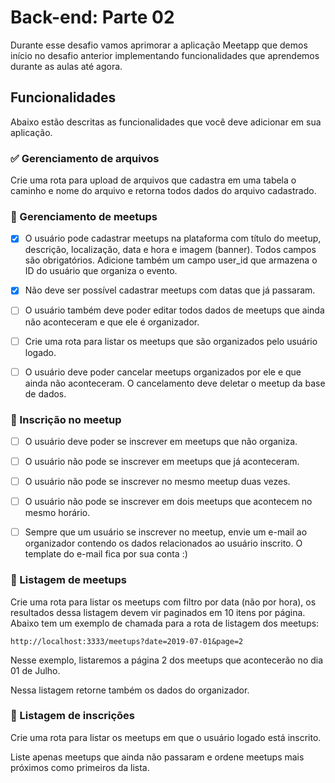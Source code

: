 # Back-end: Parte 02

Durante esse desafio vamos aprimorar a aplicação Meetapp que demos início no desafio anterior implementando funcionalidades que aprendemos durante as aulas até agora.

## Funcionalidades

Abaixo estão descritas as funcionalidades que você deve adicionar em sua aplicação.

### :white_check_mark: Gerenciamento de arquivos

Crie uma rota para upload de arquivos que cadastra em uma tabela o caminho e nome do arquivo e retorna todos dados do arquivo cadastrado.

### :black_square_button: Gerenciamento de meetups

- [x] O usuário pode cadastrar meetups na plataforma com título do meetup, descrição, localização, data e hora e imagem (banner). Todos campos são obrigatórios. Adicione também um campo user_id que armazena o ID do usuário que organiza o evento.

- [x] Não deve ser possível cadastrar meetups com datas que já passaram.

- [ ] O usuário também deve poder editar todos dados de meetups que ainda não aconteceram e que ele é organizador.

- [ ] Crie uma rota para listar os meetups que são organizados pelo usuário logado.

- [ ] O usuário deve poder cancelar meetups organizados por ele e que ainda não aconteceram. O cancelamento deve deletar o meetup da base de dados.

### :black_square_button: Inscrição no meetup

- [ ] O usuário deve poder se inscrever em meetups que não organiza.

- [ ] O usuário não pode se inscrever em meetups que já aconteceram.

- [ ] O usuário não pode se inscrever no mesmo meetup duas vezes.

- [ ] O usuário não pode se inscrever em dois meetups que acontecem no mesmo horário.

- [ ] Sempre que um usuário se inscrever no meetup, envie um e-mail ao organizador contendo os dados relacionados ao usuário inscrito. O template do e-mail fica por sua conta :)

### :black_square_button: Listagem de meetups

Crie uma rota para listar os meetups com filtro por data (não por hora), os resultados dessa listagem devem vir paginados em 10 itens por página. Abaixo tem um exemplo de chamada para a rota de listagem dos meetups:

```
http://localhost:3333/meetups?date=2019-07-01&page=2
```

Nesse exemplo, listaremos a página 2 dos meetups que acontecerão no dia 01 de Julho.

Nessa listagem retorne também os dados do organizador.

### :black_square_button: Listagem de inscrições

Crie uma rota para listar os meetups em que o usuário logado está inscrito.

Liste apenas meetups que ainda não passaram e ordene meetups mais próximos como primeiros da lista.
